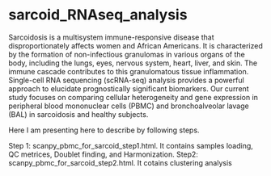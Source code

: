 # sarcoid_RNAseq_analysis

Sarcoidosis is a multisystem immune-responsive disease that disproportionately affects women and African Americans. It is characterized by the formation of non-infectious granulomas in various organs of the body, including the lungs, eyes, nervous system, heart, liver, and skin. The immune cascade contributes to this granulomatous tissue inflammation. Single-cell RNA sequencing (scRNA-seq) analysis provides a powerful approach to elucidate prognostically significant biomarkers. Our current study focuses on comparing cellular heterogeneity and gene expression in peripheral blood mononuclear cells (PBMC) and bronchoalveolar lavage (BAL) in sarcoidosis and healthy subjects. 

Here I am presenting here to describe by following steps. 

Step 1: scanpy_pbmc_for_sarcoid_step1.html. It contains samples loading, QC metrices, Doublet finding, and Harmonization.
Step2: scanpy_pbmc_for_sarcoid_step2.html. It cotains clustering analysis



